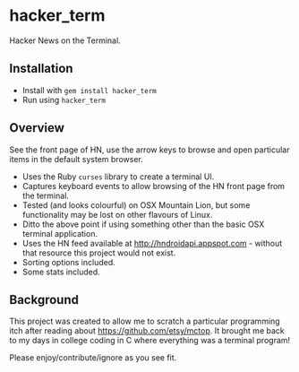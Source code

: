 hacker_term
==========
Hacker News on the Terminal.

Installation
------------
* Install with `gem install hacker_term`
* Run using `hacker_term`

Overview
--------
See the front page of HN, use the arrow keys to browse and open particular items in the default system browser.

* Uses the Ruby `curses` library to create a terminal UI.
* Captures keyboard events to allow browsing of the HN front page from the terminal.
* Tested (and looks colourful) on OSX Mountain Lion, but some functionality may be lost on other flavours of Linux. 
* Ditto the above point if using something other than the basic OSX terminal application.
* Uses the HN feed available at http://hndroidapi.appspot.com - without that resource this project would not exist.
* Sorting options included.
* Some stats included.

Background
----------
This project was created to allow me to scratch a particular programming itch after reading about https://github.com/etsy/mctop. It brought me back to my days in college coding in C where everything was a terminal program!

Please enjoy/contribute/ignore as you see fit.
